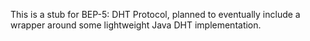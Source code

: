 This is a stub for BEP-5: DHT Protocol, planned to eventually include a wrapper around some lightweight Java DHT implementation.
